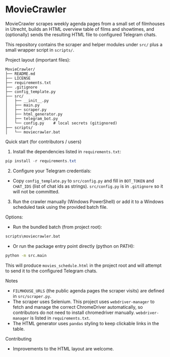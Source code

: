 # MovieCrawler

MovieCrawler scrapes weekly agenda pages from a small set of filmhouses in Utrecht, builds
an HTML overview table of films and showtimes, and (optionally) sends the
resulting HTML file to configured Telegram chats.

This repository contains the scraper and helper modules under `src/` plus a
small wrapper script in `scripts/`.

Project layout (important files):

```
MovieCrawler/
├── README.md
├── LICENSE
├── requirements.txt
├── .gitignore
├── config_template.py
├── src/
│   ├── __init__.py
│   ├── main.py
│   ├── scraper.py
│   ├── html_generator.py
│   ├── telegram_bot.py
│   └── config.py    # local secrets (gitignored)
├── scripts/
│   └── moviecrawler.bat
```

Quick start (for contributors / users)

1. Install the dependencies listed in `requirements.txt`:

```powershell
pip install -r requirements.txt
```

2. Configure your Telegram credentials:

 - Copy `config_template.py` to `src/config.py` and fill in `BOT_TOKEN` and
   `CHAT_IDS` (list of chat ids as strings). `src/config.py` is in `.gitignore`
   so it will not be committed.

3. Run the crawler manually (Windows PowerShell) or add it to a Windows scheduled
task using the provided batch file.

Options:

- Run the bundled batch (from project root):

```bat
scripts\moviecrawler.bat
```

- Or run the package entry point directly (python on PATH):

```bat
python -m src.main
```

This will produce `movies_schedule.html` in the project root and will attempt to
send it to the configured Telegram chats.

Notes 

 - `FILMHOUSE_URLS` (the public agenda pages the scraper visits) are defined in
   `src/scraper.py`.
 - The scraper uses Selenium. This project uses `webdriver-manager` to fetch
   and manage the correct ChromeDriver automatically, so contributors do not
   need to install chromedriver manually. `webdriver-manager` is listed in
   `requirements.txt`.
- The HTML generator uses `pandas` styling to keep clickable links in the table.

Contributing

- Improvements to the HTML layout are welcome.

